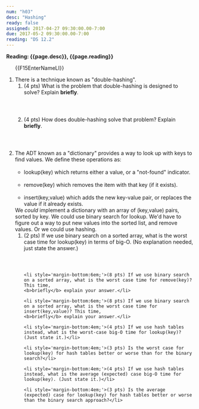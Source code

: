 ```yaml
---
num: "h03"
desc: "Hashing"
ready: false
assigned: 2017-04-27 09:30:00.00-7:00
due: 2017-05-2 09:30:00.00-7:00
reading: "DS 12.2"
---
```

 
 <div style='display:none'>
https://ucsb-cs32-s17.github.io/hwk/h03/
</div>

<b>Reading: {{page.desc}},  {{page.reading}}</b>
 
<ol start="1">

{{F15EnterNameLI}}

  <li>There is a technique known as "double-hashing".
  <ol>
    <li style='margin-bottom:4em;'>(4 pts) What is the problem that double-hashing is designed to solve? Explain <b>briefly</b>.</li>
    <li style='margin-bottom:4em;'>(4 pts) How does double-hashing solve that problem? Explain <b>briefly</b>.</li>
  </ol>
  </li>

  <li>The ADT known as a "dictionary" provides a way to look up with keys to find values. We define these operations as: 
  <ul>
    <li >lookup(key) which returns either a value, or a "not-found" indicator.</li>
    <li >remove(key) which removes the item with that key (if it exists).</li>
    <li >insert(key,value) which adds the new key-value pair, or replaces the value if it already exists.</li>
  </ul>
  We <i>could</i> implement a dictionary with an array of (key,value) pairs, sorted by key. We could use binary search for lookup.
  We'd have to figure out a way to put new values into the sorted list, and remove values. Or we could use hashing.
  <ol>
    <li style='margin-bottom:4em;'>(2 pts) If we use binary search on a sorted array, what is the worst case time for lookup(key) in terms of big-O.
    (No explanation needed, just state the answer.)</li>

    <li style='margin-bottom:6em;'>(8 pts) If we use binary search on a sorted array, what is the worst case time for remove(key)? This time,
    <b>briefly</b> explain your answer.</li>

    <li style='margin-bottom:6em;'>(8 pts) If we use binary search on a sorted array, what is the worst case time for insert(key,value)? This time,
    <b>briefly</b> explain your answer.</li>

    <li style='margin-bottom:4em;'>(4 pts) If we use hash tables instead, what is the worst-case big-O time for lookup(key)? (Just state it.)</li>

    <li style='margin-bottom:4em;'>(3 pts) Is the worst case for lookup(key) for hash tables better or worse than for the binary search?</li>

    <li style='margin-bottom:4em;'>(4 pts) If we use hash tables instead, what is the average (expected) case big-O time for lookup(key). (Just state it.)</li>

    <li style='margin-bottom:4em;'>(3 pts) Is the average (expected) case for lookup(key) for hash tables better or worse than the binary search approach?</li>

  </ol>
  </li>


  

</ol>


